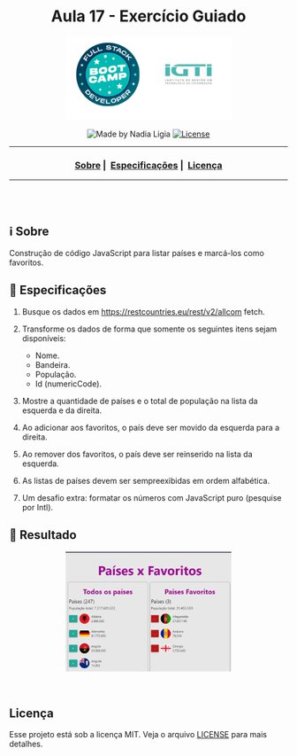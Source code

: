 <h1 align="center">Aula 17 - Exercício Guiado</h1>
<p align="center">
  <img src="../../assets/logo.jpeg" width="300" heigth="300">
</p>


<p align="center">
  <img alt="Made by Nadia Ligia" src="https://img.shields.io/badge/made%20by-Nadia%20Ligia-informational">
  
  <a href="license.md">
  <img alt="License" src="https://img.shields.io/badge/License-MIT-informational">
  </a>
</p>

___

<h3 align="center">
  <a href="#information_source-sobre">Sobre</a>&nbsp;|&nbsp;
  <a href="#book-especificações">Especificações</a>&nbsp;|&nbsp;
  <a href="#rocket-resultado>Resultado</a>&nbsp;|&nbsp;
  <a href="#licença">Licença</a>
</h3>

___

<br>
<br>

## :information_source: Sobre

Construção de código JavaScript para listar países e marcá-los como favoritos.

## :book: Especificações

<ul>

</ul>

1. Busque os dados em https://restcountries.eu/rest/v2/allcom fetch.

2. Transforme os dados de forma que somente os seguintes itens sejam disponíveis:
    - Nome.
    - Bandeira.
    - População.
    - Id (numericCode).

3. Mostre a quantidade de países e o total de população na lista da esquerda e da direita.

4. Ao adicionar aos favoritos, o país deve ser movido da esquerda para a direita.

5. Ao remover dos favoritos, o país deve ser reinserido na lista da esquerda.

6. As listas de países devem ser sempreexibidas em ordem alfabética.

7. Um desafio extra: formatar os números com JavaScript puro (pesquise por Intl).


## :rocket: Resultado

<p align="center">
  <img src="./assets/result.gif" width="300" heigth="300">
</p>

<br>

## Licença 

Esse projeto está sob a licença MIT. Veja o arquivo [LICENSE](../../LICENSE) para mais detalhes.
